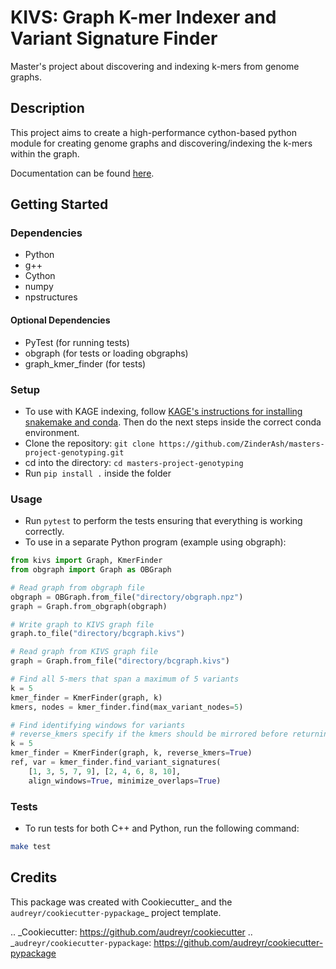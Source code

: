 # KIVS: Graph **K**-mer **I**ndexer and **V**ariant **S**ignature Finder

Master's project about discovering and indexing k-mers from genome graphs.

## Description

This project aims to create a high-performance cython-based python module for creating genome graphs and discovering/indexing the k-mers within the graph.

Documentation can be found [here](https://zinderash.github.io/python-kivs/).

## Getting Started

### Dependencies

* Python
* g++
* Cython
* numpy
* npstructures

#### Optional Dependencies

* PyTest (for running tests)
* obgraph (for tests or loading obgraphs)
* graph\_kmer\_finder (for tests)

### Setup

* To use with KAGE indexing, follow [KAGE's instructions for installing snakemake and conda](https://github.com/ivargr/kage-indexing). Then do the next steps inside the correct conda environment. 
* Clone the repository: `git clone https://github.com/ZinderAsh/masters-project-genotyping.git`
* cd into the directory: `cd masters-project-genotyping`
* Run `pip install .` inside the folder

### Usage

* Run `pytest` to perform the tests ensuring that everything is working correctly.
* To use in a separate Python program (example using obgraph):
```python
from kivs import Graph, KmerFinder
from obgraph import Graph as OBGraph

# Read graph from obgraph file
obgraph = OBGraph.from_file("directory/obgraph.npz")
graph = Graph.from_obgraph(obgraph)

# Write graph to KIVS graph file
graph.to_file("directory/bcgraph.kivs")

# Read graph from KIVS graph file
graph = Graph.from_file("directory/bcgraph.kivs")

# Find all 5-mers that span a maximum of 5 variants
k = 5
kmer_finder = KmerFinder(graph, k)
kmers, nodes = kmer_finder.find(max_variant_nodes=5)

# Find identifying windows for variants
# reverse_kmers specify if the kmers should be mirrored before returning
k = 5
kmer_finder = KmerFinder(graph, k, reverse_kmers=True)
ref, var = kmer_finder.find_variant_signatures(
    [1, 3, 5, 7, 9], [2, 4, 6, 8, 10],
    align_windows=True, minimize_overlaps=True)

```

### Tests

* To run tests for both C++ and Python, run the following command:
```bash
make test
```

Credits
-------

This package was created with Cookiecutter_ and the `audreyr/cookiecutter-pypackage`_ project template.

.. _Cookiecutter: https://github.com/audreyr/cookiecutter
.. _`audreyr/cookiecutter-pypackage`: https://github.com/audreyr/cookiecutter-pypackage

